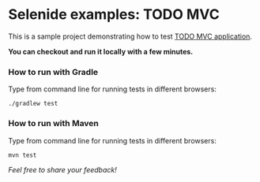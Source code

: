 Selenide examples: TODO MVC
================================

This is a sample project demonstrating how to test [TODO MVC application](http://todomvc.com/).

**You can checkout and run it locally with a few minutes.**

### How to run with Gradle

Type from command line for running tests in different browsers:

```
./gradlew test
```

### How to run with Maven

Type from command line for running tests in different browsers:

```
mvn test
```

_Feel free to share your feedback!_
